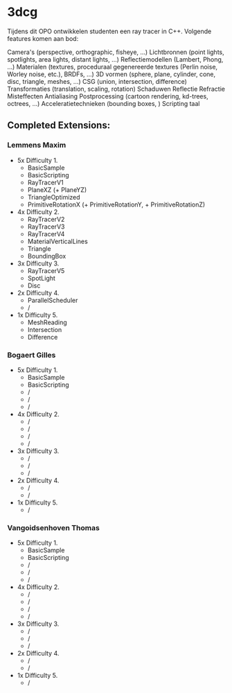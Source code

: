 # 3dcg
Tijdens dit OPO ontwikkelen studenten een ray tracer in C++. Volgende features komen aan bod:

Camera's (perspective, orthographic, fisheye, …)
Lichtbronnen (point lights, spotlights, area lights, distant lights, …)
Reflectiemodellen (Lambert, Phong, …)
Materialen (textures, proceduraal gegenereerde textures (Perlin noise, Worley noise, etc.), BRDFs, …)
3D vormen (sphere, plane, cylinder, cone, disc, triangle, meshes, …)
CSG (union, intersection, difference)
Transformaties (translation, scaling, rotation)
Schaduwen
Reflectie
Refractie
Misteffecten
Antialiasing
Postprocessing (cartoon rendering, kd-trees, octrees, …)
Acceleratietechnieken (bounding boxes, )
Scripting taal


## Completed Extensions:

### Lemmens Maxim
- 5x Difficulty 1.
  - BasicSample
  - BasicScripting
  - RayTracerV1
  - PlaneXZ (+ PlaneYZ)
  - TriangleOptimized
  - PrimitiveRotationX (+ PrimitiveRotationY, + PrimitiveRotationZ)
- 4x Difficulty 2.
  - RayTracerV2
  - RayTracerV3
  - RayTracerV4
  - MaterialVerticalLines
  - Triangle
  - BoundingBox
- 3x Difficulty 3.
  - RayTracerV5
  - SpotLight
  - Disc
- 2x Difficulty 4.
  - ParallelScheduler
  - /
- 1x Difficulty 5.
  - MeshReading
  - Intersection
  - Difference


### Bogaert Gilles
- 5x Difficulty 1.
  - BasicSample
  - BasicScripting
  - /
  - /
  - /
- 4x Difficulty 2.
  - /
  - /
  - /
  - /
- 3x Difficulty 3.
  - /
  - / 
  - /
- 2x Difficulty 4.
  - /
  - /
- 1x Difficulty 5.
  - /
### Vangoidsenhoven Thomas
- 5x Difficulty 1.
  - BasicSample
  - BasicScripting
  - /
  - /
  - /
- 4x Difficulty 2.
  - /
  - /
  - /
  - /
- 3x Difficulty 3.
  - /
  - / 
  - /
- 2x Difficulty 4.
  - /
  - /
- 1x Difficulty 5.
  - /
